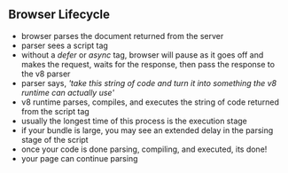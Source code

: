 ## Browser Lifecycle
- browser parses the document returned from the server
- parser sees a script tag
- without a _defer_ or _async_ tag, browser will pause as it goes off and makes the request, waits for the response, then pass the response to the v8 parser
- parser says, _'take this string of code and turn it into something the v8 runtime can actually use'_
- v8 runtime parses, compiles, and executes the string of code returned from the script tag
- usually the longest time of this process is the execution stage
- if your bundle is large, you may see an extended delay in the parsing stage of the script
- once your code is done parsing, compiling, and executed, its done!
- your page can continue parsing
